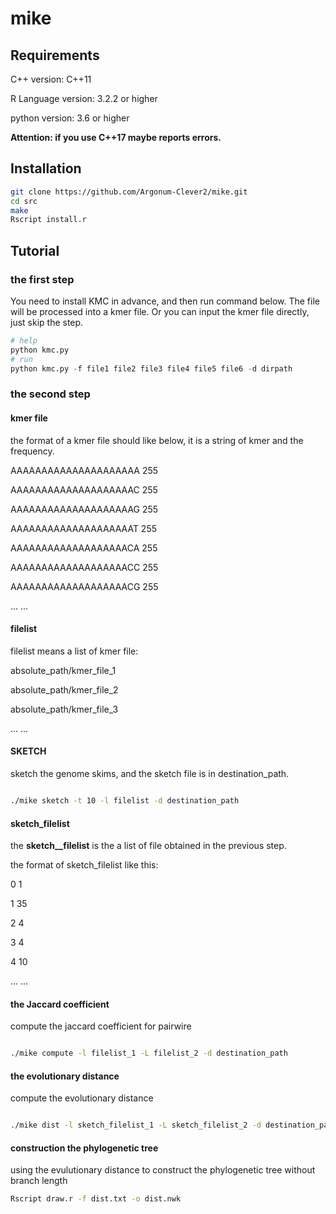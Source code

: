 # mike
## Requirements

C++ version: C++11

R Language version: 3.2.2 or higher

python version: 3.6 or higher

**Attention: if you use C++17 maybe reports errors.**

## Installation
```bash
git clone https://github.com/Argonum-Clever2/mike.git
cd src
make
Rscript install.r
```

## Tutorial
### the first step
You need to install KMC in advance, and then run command below. The file will be processed into a kmer file. Or you can input the kmer file directly, just skip the step.
 
```python
# help
python kmc.py
# run
python kmc.py -f file1 file2 file3 file4 file5 file6 -d dirpath
```
### the second step 
#### kmer file
the format of a kmer file should like below, it is a string of kmer and the frequency.

AAAAAAAAAAAAAAAAAAAAA   255

AAAAAAAAAAAAAAAAAAAAC   255

AAAAAAAAAAAAAAAAAAAAG   255

AAAAAAAAAAAAAAAAAAAAT   255

AAAAAAAAAAAAAAAAAAACA   255

AAAAAAAAAAAAAAAAAAACC   255

AAAAAAAAAAAAAAAAAAACG   255

...   ...

#### filelist
filelist means a list of kmer file:

absolute_path/kmer_file_1

absolute_path/kmer_file_2

absolute_path/kmer_file_3

...   ...


#### SKETCH
sketch the genome skims, and the sketch file is in destination_path.
```bash

./mike sketch -t 10 -l filelist -d destination_path

```
#### sketch_filelist
the **sketch__filelist** is the a list of file obtained in the previous step.

the format of sketch_filelist like this:

0       1 

1       35   

2       4  

3       4   

4       10      

...   ...


#### the Jaccard coefficient 
compute the jaccard coefficient for pairwire
```bash

./mike compute -l filelist_1 -L filelist_2 -d destination_path

```

#### the evolutionary distance

compute the evolutionary distance
```bash

./mike dist -l sketch_filelist_1 -L sketch_filelist_2 -d destination_path

```

#### construction the phylogenetic tree

using the evulutionary distance to construct the phylogenetic tree without branch length
```bash
Rscript draw.r -f dist.txt -o dist.nwk
```

